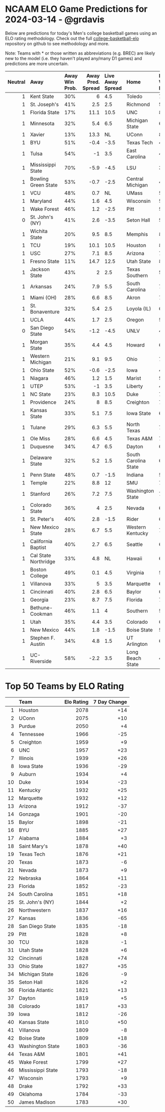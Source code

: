 # NCAAM ELO Game Predictions for 2024-03-14 - @grdavis
Below are predictions for today's Men's college basketball games using an ELO rating methodology. Check out the full [college-basketball-elo](https://github.com/grdavis/college-basketball-elo) repository on github to see methodology and more.

Note: Teams with * or those written as abbreviations (e.g. BREC) are likely new to the model (i.e. they haven't played any/many D1 games) and predictions are more uncertain.

|   Neutral | Away                 | Away Win Prob.   |   Away Pred. Spread | Live Away Spread   | Home                 | Home Win Prob.   |   Home Pred. Spread |
|----------:|:---------------------|:-----------------|--------------------:|:-------------------|:---------------------|:-----------------|--------------------:|
|         1 | Kent State           | 30%              |                 6   | 4.5                | Toledo               | 70%              |                -6   |
|         1 | St. Joseph's         | 41%              |                 2.5 | 2.5                | Richmond             | 59%              |                -2.5 |
|         1 | Florida State        | 17%              |                11.1 | 10.5               | UNC                  | 83%              |               -11.1 |
|         1 | Minnesota            | 32%              |                 5.4 | 6.5                | Michigan State       | 68%              |                -5.4 |
|         1 | Xavier               | 13%              |                13.3 | NL                 | UConn                | 87%              |               -13.3 |
|         1 | BYU                  | 51%              |                -0.4 | -3.5               | Texas Tech           | 49%              |                 0.4 |
|         1 | Tulsa                | 54%              |                -1   | 3.5                | East Carolina        | 46%              |                 1   |
|         1 | Mississippi State    | 70%              |                -5.9 | -4.5               | LSU                  | 30%              |                 5.9 |
|         1 | Bowling Green State  | 53%              |                -0.7 | -2.5               | Central Michigan     | 47%              |                 0.7 |
|         1 | VCU                  | 48%              |                 0.7 | NL                 | UMass                | 52%              |                -0.7 |
|         1 | Maryland             | 44%              |                 1.6 | 4.5                | Wisconsin            | 56%              |                -1.6 |
|         1 | Wake Forest          | 46%              |                 1.2 | -2.5               | Pitt                 | 54%              |                -1.2 |
|         0 | St. John's (NY)      | 41%              |                 2.6 | -3.5               | Seton Hall           | 59%              |                -2.6 |
|         1 | Wichita State        | 20%              |                 9.5 | 8.5                | Memphis              | 80%              |                -9.5 |
|         1 | TCU                  | 19%              |                10.1 | 10.5               | Houston              | 81%              |               -10.1 |
|         1 | USC                  | 27%              |                 7.1 | 8.5                | Arizona              | 73%              |                -7.1 |
|         1 | Fresno State         | 11%              |                14.7 | 12.5               | Utah State           | 89%              |               -14.7 |
|         1 | Jackson State        | 43%              |                 2   | 2.5                | Texas Southern       | 57%              |                -2   |
|         1 | Arkansas             | 24%              |                 7.9 | 5.5                | South Carolina       | 76%              |                -7.9 |
|         1 | Miami (OH)           | 28%              |                 6.6 | 8.5                | Akron                | 72%              |                -6.6 |
|         1 | St. Bonaventure      | 32%              |                 5.4 | 2.5                | Loyola (IL)          | 68%              |                -5.4 |
|         1 | UCLA                 | 44%              |                 1.7 | 2.5                | Oregon               | 56%              |                -1.7 |
|         0 | San Diego State      | 54%              |                -1.2 | -4.5               | UNLV                 | 46%              |                 1.2 |
|         1 | Morgan State         | 35%              |                 4.4 | 4.5                | Howard               | 65%              |                -4.4 |
|         1 | Western Michigan     | 21%              |                 9.1 | 9.5                | Ohio                 | 79%              |                -9.1 |
|         1 | Ohio State           | 52%              |                -0.6 | -2.5               | Iowa                 | 48%              |                 0.6 |
|         1 | Niagara              | 46%              |                 1.2 | 1.5                | Marist               | 54%              |                -1.2 |
|         1 | UTEP                 | 53%              |                -1   | 3.5                | Liberty              | 47%              |                 1   |
|         1 | NC State             | 23%              |                 8.3 | 10.5               | Duke                 | 77%              |                -8.3 |
|         1 | Providence           | 24%              |                 8   | 8.5                | Creighton            | 76%              |                -8   |
|         1 | Kansas State         | 33%              |                 5.1 | 7.5                | Iowa State           | 67%              |                -5.1 |
|         1 | Tulane               | 29%              |                 6.3 | 5.5                | North Texas          | 71%              |                -6.3 |
|         1 | Ole Miss             | 28%              |                 6.6 | 4.5                | Texas A&M            | 72%              |                -6.6 |
|         1 | Duquesne             | 34%              |                 4.7 | 6.5                | Dayton               | 66%              |                -4.7 |
|         1 | Delaware State       | 32%              |                 5.2 | 1.5                | South Carolina State | 68%              |                -5.2 |
|         1 | Penn State           | 48%              |                 0.7 | -1.5               | Indiana              | 52%              |                -0.7 |
|         1 | Temple               | 22%              |                 8.8 | 12                 | SMU                  | 78%              |                -8.8 |
|         1 | Stanford             | 26%              |                 7.2 | 7.5                | Washington State     | 74%              |                -7.2 |
|         1 | Colorado State       | 36%              |                 4   | 2.5                | Nevada               | 64%              |                -4   |
|         1 | St. Peter's          | 40%              |                 2.8 | -1.5               | Rider                | 60%              |                -2.8 |
|         1 | New Mexico State     | 28%              |                 6.7 | 5.5                | Western Kentucky     | 72%              |                -6.7 |
|         1 | California Baptist   | 40%              |                 2.7 | 6.5                | Seattle              | 60%              |                -2.7 |
|         1 | Cal State Northridge | 33%              |                 4.8 | NL                 | Hawaii               | 67%              |                -4.8 |
|         1 | Boston College       | 49%              |                 0.1 | 4.5                | Virginia             | 51%              |                -0.1 |
|         1 | Villanova            | 33%              |                 5   | 3.5                | Marquette            | 67%              |                -5   |
|         1 | Cincinnati           | 40%              |                 2.8 | 6.5                | Baylor               | 60%              |                -2.8 |
|         1 | Georgia              | 23%              |                 8.7 | 7.5                | Florida              | 77%              |                -8.7 |
|         1 | Bethune-Cookman      | 46%              |                 1.1 | 4                  | Southern             | 54%              |                -1.1 |
|         1 | Utah                 | 35%              |                 4.4 | 3.5                | Colorado             | 65%              |                -4.4 |
|         1 | New Mexico           | 44%              |                 1.8 | -1.5               | Boise State          | 56%              |                -1.8 |
|         1 | Stephen F. Austin    | 34%              |                 4.8 | 1.5                | UT Arlington         | 66%              |                -4.8 |
|         1 | UC-Riverside         | 58%              |                -2.2 | 3.5                | Long Beach State     | 42%              |                 2.2 |

# Top 50 Teams by ELO Rating
|    | Team              |   Elo Rating |   7 Day Change |
|---:|:------------------|-------------:|---------------:|
|  1 | Houston           |         2078 |            +14 |
|  2 | UConn             |         2075 |            +10 |
|  3 | Purdue            |         2050 |             +4 |
|  4 | Tennessee         |         1966 |            -25 |
|  5 | Creighton         |         1959 |             +9 |
|  6 | UNC               |         1957 |            +23 |
|  7 | Illinois          |         1939 |            +26 |
|  8 | Iowa State        |         1936 |            -29 |
|  9 | Auburn            |         1934 |             +4 |
| 10 | Duke              |         1934 |            -23 |
| 11 | Kentucky          |         1932 |            +25 |
| 12 | Marquette         |         1932 |            +12 |
| 13 | Arizona           |         1912 |            -37 |
| 14 | Gonzaga           |         1901 |            -20 |
| 15 | Baylor            |         1898 |            -21 |
| 16 | BYU               |         1885 |            +27 |
| 17 | Alabama           |         1884 |             +3 |
| 18 | Saint Mary's      |         1878 |            +40 |
| 19 | Texas Tech        |         1876 |            +21 |
| 20 | Texas             |         1873 |             -6 |
| 21 | Nevada            |         1873 |             +9 |
| 22 | Nebraska          |         1864 |            +11 |
| 23 | Florida           |         1852 |            -23 |
| 24 | South Carolina    |         1851 |            +18 |
| 25 | St. John's (NY)   |         1844 |             +2 |
| 26 | Northwestern      |         1837 |            +16 |
| 27 | Kansas            |         1836 |            -65 |
| 28 | San Diego State   |         1835 |            -18 |
| 29 | Pitt              |         1828 |             +8 |
| 30 | TCU               |         1828 |             -1 |
| 31 | Utah State        |         1828 |             +6 |
| 32 | Cincinnati        |         1828 |            +74 |
| 33 | Ohio State        |         1827 |            +35 |
| 34 | Michigan State    |         1826 |             -9 |
| 35 | Seton Hall        |         1826 |             +2 |
| 36 | Florida Atlantic  |         1821 |            +13 |
| 37 | Dayton            |         1819 |             +5 |
| 38 | Colorado          |         1817 |            +33 |
| 39 | Iowa              |         1812 |            -26 |
| 40 | Kansas State      |         1810 |            +50 |
| 41 | Villanova         |         1809 |             -8 |
| 42 | Boise State       |         1809 |            +18 |
| 43 | Washington State  |         1803 |            -36 |
| 44 | Texas A&M         |         1801 |            +41 |
| 45 | Wake Forest       |         1799 |            +27 |
| 46 | Mississippi State |         1793 |            -18 |
| 47 | Wisconsin         |         1793 |             +9 |
| 48 | Drake             |         1792 |            +33 |
| 49 | Oklahoma          |         1784 |            -33 |
| 50 | James Madison     |         1783 |            +30 |